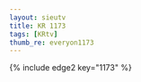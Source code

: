 ```yaml
--- 
layout: sieutv
title: KR 1173
tags: [KRtv]
thumb_re: everyon1173
---
```

{% include edge2 key="1173" %} 
